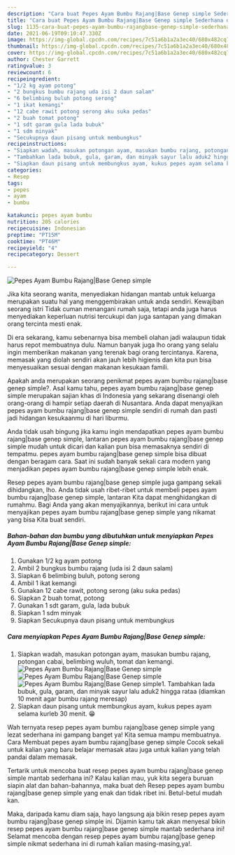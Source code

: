 ```yaml
---
description: "Cara buat Pepes Ayam Bumbu Rajang|Base Genep simple Sederhana dan Mudah Dibuat"
title: "Cara buat Pepes Ayam Bumbu Rajang|Base Genep simple Sederhana dan Mudah Dibuat"
slug: 1135-cara-buat-pepes-ayam-bumbu-rajangbase-genep-simple-sederhana-dan-mudah-dibuat
date: 2021-06-19T09:10:47.330Z
image: https://img-global.cpcdn.com/recipes/7c51a6b1a2a3ec40/680x482cq70/pepes-ayam-bumbu-rajangbase-genep-simple-foto-resep-utama.jpg
thumbnail: https://img-global.cpcdn.com/recipes/7c51a6b1a2a3ec40/680x482cq70/pepes-ayam-bumbu-rajangbase-genep-simple-foto-resep-utama.jpg
cover: https://img-global.cpcdn.com/recipes/7c51a6b1a2a3ec40/680x482cq70/pepes-ayam-bumbu-rajangbase-genep-simple-foto-resep-utama.jpg
author: Chester Garrett
ratingvalue: 3
reviewcount: 6
recipeingredient:
- "1/2 kg ayam potong"
- "2 bungkus bumbu rajang uda isi 2 daun salam"
- "6 belimbing buluh potong serong"
- "1 ikat kemangi"
- "12 cabe rawit potong serong aku suka pedas"
- "2 buah tomat potong"
- "1 sdt garam gula lada bubuk"
- "1 sdm minyak"
- "Secukupnya daun pisang untuk membungkus"
recipeinstructions:
- "Siapkan wadah, masukan potongan ayam, masukan bumbu rajang, potongan cabai, belimbing wuluh, tomat dan kemangi."
- "Tambahkan lada bubuk, gula, garam, dan minyak sayur lalu aduk2 hingga rataa (diamkan 10 menit agar bumbu rajang meresap)"
- "Siapkan daun pisang untuk membungkus ayam, kukus pepes ayam selama kurleb 30 menit. 😁"
categories:
- Resep
tags:
- pepes
- ayam
- bumbu

katakunci: pepes ayam bumbu 
nutrition: 205 calories
recipecuisine: Indonesian
preptime: "PT15M"
cooktime: "PT46M"
recipeyield: "4"
recipecategory: Dessert

---
```



![Pepes Ayam Bumbu Rajang|Base Genep simple](https://img-global.cpcdn.com/recipes/7c51a6b1a2a3ec40/680x482cq70/pepes-ayam-bumbu-rajangbase-genep-simple-foto-resep-utama.jpg)

Jika kita seorang wanita, menyediakan hidangan mantab untuk keluarga merupakan suatu hal yang menggembirakan untuk anda sendiri. Kewajiban seorang istri Tidak cuman menangani rumah saja, tetapi anda juga harus menyediakan keperluan nutrisi tercukupi dan juga santapan yang dimakan orang tercinta mesti enak.

Di era  sekarang, kamu sebenarnya bisa membeli olahan jadi walaupun tidak harus repot membuatnya dulu. Namun banyak juga lho orang yang selalu ingin memberikan makanan yang terenak bagi orang tercintanya. Karena, memasak yang diolah sendiri akan jauh lebih higienis dan kita pun bisa menyesuaikan sesuai dengan makanan kesukaan famili. 



Apakah anda merupakan seorang penikmat pepes ayam bumbu rajang|base genep simple?. Asal kamu tahu, pepes ayam bumbu rajang|base genep simple merupakan sajian khas di Indonesia yang sekarang disenangi oleh orang-orang di hampir setiap daerah di Nusantara. Anda dapat menyajikan pepes ayam bumbu rajang|base genep simple sendiri di rumah dan pasti jadi hidangan kesukaanmu di hari liburmu.

Anda tidak usah bingung jika kamu ingin mendapatkan pepes ayam bumbu rajang|base genep simple, lantaran pepes ayam bumbu rajang|base genep simple mudah untuk dicari dan kalian pun bisa memasaknya sendiri di tempatmu. pepes ayam bumbu rajang|base genep simple bisa dibuat dengan beragam cara. Saat ini sudah banyak sekali cara modern yang menjadikan pepes ayam bumbu rajang|base genep simple lebih enak.

Resep pepes ayam bumbu rajang|base genep simple juga gampang sekali dihidangkan, lho. Anda tidak usah ribet-ribet untuk membeli pepes ayam bumbu rajang|base genep simple, lantaran Kita dapat menghidangkan di rumahmu. Bagi Anda yang akan menyajikannya, berikut ini cara untuk menyajikan pepes ayam bumbu rajang|base genep simple yang nikamat yang bisa Kita buat sendiri.

<!--inarticleads1-->

##### Bahan-bahan dan bumbu yang dibutuhkan untuk menyiapkan Pepes Ayam Bumbu Rajang|Base Genep simple:

1. Gunakan 1/2 kg ayam potong
1. Ambil 2 bungkus bumbu rajang (uda isi 2 daun salam)
1. Siapkan 6 belimbing buluh, potong serong
1. Ambil 1 ikat kemangi
1. Gunakan 12 cabe rawit, potong serong (aku suka pedas)
1. Siapkan 2 buah tomat, potong
1. Gunakan 1 sdt garam, gula, lada bubuk
1. Siapkan 1 sdm minyak
1. Siapkan Secukupnya daun pisang untuk membungkus




<!--inarticleads2-->

##### Cara menyiapkan Pepes Ayam Bumbu Rajang|Base Genep simple:

1. Siapkan wadah, masukan potongan ayam, masukan bumbu rajang, potongan cabai, belimbing wuluh, tomat dan kemangi.
<img src="https://img-global.cpcdn.com/steps/22309d6571188202/160x128cq70/pepes-ayam-bumbu-rajangbase-genep-simple-langkah-memasak-1-foto.jpg" alt="Pepes Ayam Bumbu Rajang|Base Genep simple"><img src="https://img-global.cpcdn.com/steps/d5cddd2e1cbb4c95/160x128cq70/pepes-ayam-bumbu-rajangbase-genep-simple-langkah-memasak-1-foto.jpg" alt="Pepes Ayam Bumbu Rajang|Base Genep simple"><img src="https://img-global.cpcdn.com/steps/50c5903ff154a108/160x128cq70/pepes-ayam-bumbu-rajangbase-genep-simple-langkah-memasak-1-foto.jpg" alt="Pepes Ayam Bumbu Rajang|Base Genep simple">1. Tambahkan lada bubuk, gula, garam, dan minyak sayur lalu aduk2 hingga rataa (diamkan 10 menit agar bumbu rajang meresap)
1. Siapkan daun pisang untuk membungkus ayam, kukus pepes ayam selama kurleb 30 menit. 😁




Wah ternyata resep pepes ayam bumbu rajang|base genep simple yang lezat sederhana ini gampang banget ya! Kita semua mampu membuatnya. Cara Membuat pepes ayam bumbu rajang|base genep simple Cocok sekali untuk kalian yang baru belajar memasak atau juga untuk kalian yang telah pandai dalam memasak.

Tertarik untuk mencoba buat resep pepes ayam bumbu rajang|base genep simple mantab sederhana ini? Kalau kalian mau, yuk kita segera buruan siapin alat dan bahan-bahannya, maka buat deh Resep pepes ayam bumbu rajang|base genep simple yang enak dan tidak ribet ini. Betul-betul mudah kan. 

Maka, daripada kamu diam saja, hayo langsung aja bikin resep pepes ayam bumbu rajang|base genep simple ini. Dijamin kamu tak akan menyesal bikin resep pepes ayam bumbu rajang|base genep simple mantab sederhana ini! Selamat mencoba dengan resep pepes ayam bumbu rajang|base genep simple nikmat sederhana ini di rumah kalian masing-masing,ya!.

